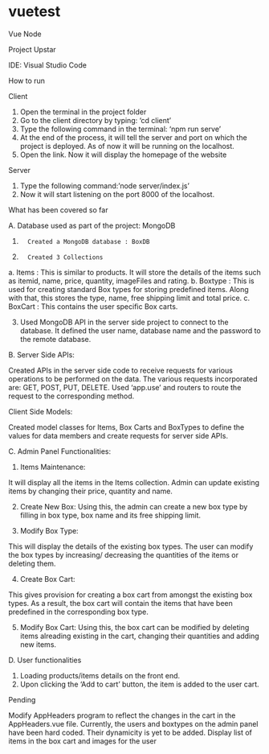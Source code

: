 # vuetest
Vue Node


Project Upstar

IDE: Visual Studio Code

How to run

Client

1.	Open the terminal in the project folder
2.	Go to the client directory by typing: ‘cd client’
3.	Type the following command in the terminal: ‘npm run serve’ 
4.	At the end of the process, it will tell the server and port on which the project is deployed. As of now it will be running on the localhost.
5.	Open the link. Now it will display the homepage of the website

Server

1.	Type the following command:’node server/index.js’
2.	Now it will start listening on the port 8000 of the localhost.


What has been covered so far

A.	Database used as part of the project: MongoDB

1.       Created a MongoDB database : BoxDB
2.       Created 3 Collections

a.       Items  : This is similar to products. It will store the details of the items such as itemid, name, price, quantity, imageFiles and rating.
b.      Boxtype  : This is used for creating standard Box types for storing predefined items. Along with that, this stores the type, name, free shipping limit and total price.
c.       BoxCart  : This contains the user specific Box carts. 

3.	Used MongoDB API in the server side project to connect to the database. It defined the user name, database name and the password to the remote database.
 
B.  Server Side APIs:

Created APIs in the server side code to receive requests for various operations to be performed on the data. The various requests incorporated are: GET, POST, PUT, DELETE. 
Used ‘app.use’ and routers to route the request to the corresponding method.

Client Side Models:

Created model classes for Items, Box Carts and BoxTypes to define the values for data members and create requests for server side APIs.

C. Admin Panel Functionalities:

1.	Items Maintenance: 

It will display all the items in the Items collection.
Admin can update existing items by changing their price, quantity and name.

2.	Create New Box:
Using this, the admin can create a new box type by filling in box type, box name and its free shipping limit.

3.	Modify Box Type:

This will display the details of the existing box types.
The user can modify the box types by increasing/ decreasing the quantities of the items or deleting them.

4.	Create Box Cart:

This gives provision for creating a box cart from amongst the existing box types.
As a result, the box cart will contain the items that have been predefined in the corresponding box type.

5.	Modify Box Cart:
Using this, the box cart can be modified by deleting items alreading existing in the cart, changing their quantities and adding new items.

D. User functionalities

1.	Loading products/items details on the front end.
2.	Upon clicking the ‘Add to cart’ button, the item is added to the user cart.


Pending

Modify AppHeaders program to reflect the changes in the cart in the AppHeaders.vue file.
Currently, the users and boxtypes on the admin panel have been hard coded. Their dynamicity is yet to be added.
Display list of items in the box cart and images for the user
